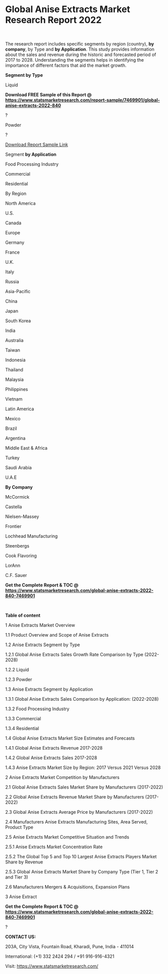 <h1>Global Anise Extracts Market Research Report 2022</h1><br/><p>The research report includes specific segments by region (country), <strong>by company</strong>, by Type and <strong>by Application</strong>. This study provides information about the sales and revenue during the historic and forecasted period of 2017 to 2028. Understanding the segments helps in identifying the importance of different factors that aid the market growth.</p>
 
 
 
 <p><strong>Segment by Type</strong></p>
 
 
 
 <p>Liquid</p>
 
 
 
 <div><b>Download FREE Sample of this Report @ <a href="https://www.statsmarketresearch.com/download-free-sample/7469901/global-anise-extracts-2022-840">https://www.statsmarketresearch.com/report-sample/7469901/global-anise-extracts-2022-840</a></b></div>
 
 
 
 <p>? </p>
 
 
 
 <p>Powder</p>
 
 
 
 <p>? </p>
 
 
 
 <p><a href="https://www.statsmarketresearch.com/download-free-sample/7469901/global-anise-extracts-2022-840">Download Report Sample Link</a></p>
 
 
 
 <p>Segment <strong>by Application</strong></p>
 
 
 
 <p>Food Processing Industry</p>
 
 
 
 <p>Commercial</p>
 
 
 
 <p>Residential</p>
 
 
 
 <p>By Region</p>
 
 
 
 <p>North America</p>
 
 
 
 <p>U.S.</p>
 
 
 
 <p>Canada</p>
 
 
 
 <p>Europe</p>
 
 
 
 <p>Germany</p>
 
 
 
 <p>France</p>
 
 
 
 <p>U.K.</p>
 
 
 
 <p>Italy</p>
 
 
 
 <p>Russia</p>
 
 
 
 <p>Asia-Pacific</p>
 
 
 
 <p>China</p>
 
 
 
 <p>Japan</p>
 
 
 
 <p>South Korea</p>
 
 
 
 <p>India</p>
 
 
 
 <p>Australia</p>
 
 
 
 <p>Taiwan</p>
 
 
 
 <p>Indonesia</p>
 
 
 
 <p>Thailand</p>
 
 
 
 <p>Malaysia</p>
 
 
 
 <p>Philippines</p>
 
 
 
 <p>Vietnam</p>
 
 
 
 <p>Latin America</p>
 
 
 
 <p>Mexico</p>
 
 
 
 <p>Brazil</p>
 
 
 
 <p>Argentina</p>
 
 
 
 <p>Middle East & Africa</p>
 
 
 
 <p>Turkey</p>
 
 
 
 <p>Saudi Arabia</p>
 
 
 
 <p>U.A.E</p>
 
 
 
 <p><strong>By Company</strong></p>
 
 
 
 <p>McCormick</p>
 
 
 
 <p>Castella</p>
 
 
 
 <p>Nielsen-Massey</p>
 
 
 
 <p>Frontier</p>
 
 
 
 <p>Lochhead Manufacturing</p>
 
 
 
 <p>Steenbergs</p>
 
 
 
 <p>Cook Flavoring</p>
 
 
 
 <p>LorAnn</p>
 
 
 
 <p>C.F. Sauer</p>
 
 
 
 <div><b>Get the Complete Report & TOC @ <a href="https://www.statsmarketresearch.com/global-anise-extracts-2022-840-7469901">https://www.statsmarketresearch.com/global-anise-extracts-2022-840-7469901</a></b></div>
 
 
 
 <p><br />
 
 <b>Table of content</b></p>
 
 
 
 <p>1 Anise Extracts Market Overview<br />
 
 1.1 Product Overview and Scope of Anise Extracts<br />
 
 1.2 Anise Extracts Segment by Type<br />
 
 1.2.1 Global Anise Extracts Sales Growth Rate Comparison by Type (2022-2028)<br />
 
 1.2.2 Liquid<br />
 
 1.2.3 Powder<br />
 
 1.3 Anise Extracts Segment by Application<br />
 
 1.3.1 Global Anise Extracts Sales Comparison by Application: (2022-2028)<br />
 
 1.3.2 Food Processing Industry<br />
 
 1.3.3 Commercial<br />
 
 1.3.4 Residential<br />
 
 1.4 Global Anise Extracts Market Size Estimates and Forecasts<br />
 
 1.4.1 Global Anise Extracts Revenue 2017-2028<br />
 
 1.4.2 Global Anise Extracts Sales 2017-2028<br />
 
 1.4.3 Anise Extracts Market Size by Region: 2017 Versus 2021 Versus 2028<br />
 
 2 Anise Extracts Market Competition by Manufacturers<br />
 
 2.1 Global Anise Extracts Sales Market Share by Manufacturers (2017-2022)<br />
 
 2.2 Global Anise Extracts Revenue Market Share by Manufacturers (2017-2022)<br />
 
 2.3 Global Anise Extracts Average Price by Manufacturers (2017-2022)<br />
 
 2.4 Manufacturers Anise Extracts Manufacturing Sites, Area Served, Product Type<br />
 
 2.5 Anise Extracts Market Competitive Situation and Trends<br />
 
 2.5.1 Anise Extracts Market Concentration Rate<br />
 
 2.5.2 The Global Top 5 and Top 10 Largest Anise Extracts Players Market Share by Revenue<br />
 
 2.5.3 Global Anise Extracts Market Share by Company Type (Tier 1, Tier 2 and Tier 3)<br />
 
 2.6 Manufacturers Mergers & Acquisitions, Expansion Plans<br />
 
 3 Anise Extract</p>
 
 
 
 <div><b>Get the Complete Report & TOC @ <a href="https://www.statsmarketresearch.com/global-anise-extracts-2022-840-7469901">https://www.statsmarketresearch.com/global-anise-extracts-2022-840-7469901</a></b></div>
 
 
 
 <p>? </p>
 
 
 
 <p><b>CONTACT US:</b><br />
 
 203A, City Vista, Fountain Road, Kharadi, Pune, India - 411014<br />
 
 International: (+1) 332 2424 294 / +91 916-916-4321<br />
 
 Visit: <a href="https://www.statsmarketresearch.com/">https://www.statsmarketresearch.com/</a></p>